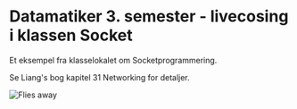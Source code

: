 # Datamatiker 3. semester - livecosing i klassen Socket
Et eksempel fra klasselokalet om Socketprogrammering.

Se Liang's bog kapitel 31 Networking for detaljer.

![Flies away](https://giphy.com/gifs/3oz8xODcLLAxb8Qyju/links)
